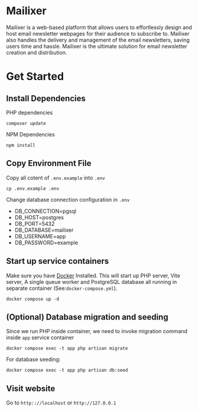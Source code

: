 # Mailixer

Mailixer is a web-based platform that allows users to effortlessly design and host email newsletter webpages for their audience to subscribe to. Mailixer also handles the delivery and management of the email newsletters, saving users time and hassle. Mailixer is the ultimate solution for email newsletter creation and distribution.

# Get Started
## Install Dependencies

PHP dependencies

```shell
composer update
```

NPM Dependencies

```shell
npm install
```

## Copy Environment File

Copy all cotent of `.env.example` into `.env`

```shell
cp .env.example .env
```

Change database connection configuration in `.env`

-   DB_CONNECTION=pgsql
-   DB_HOST=postgres
-   DB_PORT=5432
-   DB_DATABASE=mailixer
-   DB_USERNAME=app
-   DB_PASSWORD=example

## Start up service containers

Make sure you have [Docker](https://docs.docker.com/desktop/) Installed. 
This will start up PHP server, Vite server, A single queue worker 
and PostgreSQL database all running in separate container (See:`docker-compose.yml`).


```shell
docker compose up -d
```

## (Optional) Database migration and seeding

Since we run PHP inside container, we need to invoke migration command inside `app` service container

```shell
docker compose exec -t app php artisan migrate
```

For database seeding:
```shell
docker compose exec -t app php artisan db:seed
```

## Visit website

Go to `http:://localhost` or `http://127.0.0.1`

